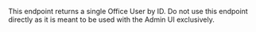 This endpoint returns a single Office User by ID. Do not use this
endpoint directly as it is meant to be used with the Admin UI exclusively.
